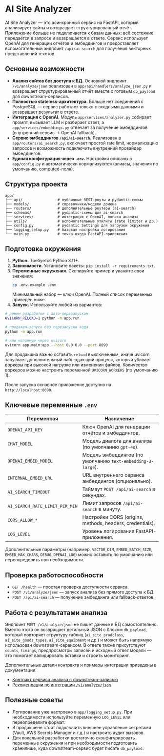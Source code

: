 # AI Site Analyzer

AI Site Analyzer — это асинхронный сервис на FastAPI, который анализирует сайты и
возвращает структурированный отчёт. Приложение больше не подключается к базам
данных: всё состояние передаётся в запросе и возвращается в ответе. Сервис
использует OpenAI для генерации отчётов и эмбеддингов и предоставляет
вспомогательный эндпоинт `/api/ai-search` для получения векторных
представлений текстов.

## Основные возможности

- **Анализ сайтов без доступа к БД.** Основной эндпоинт `/v1/analyze/json`
  реализован в `app/api/handlers/analyze_json.py` и возвращает
  структурированный отчёт вместе с готовым `db_payload` для downstream-сервисов.
- **Полностью stateless-архитектура.** Больше нет соединений с PostgreSQL —
  сервис работает только с входными данными и возвращает результат в ответе.
- **Интеграция с OpenAI.** Модуль `app/services/analyzer.py` собирает промпт,
  вызывает LLM и разбирает ответ, а `app/services/embeddings.py` отвечает за
  получение эмбеддингов (внутренний сервис → OpenAI fallback).
- **Сервис эмбеддингов `/api/ai-search`.** Реализован в
  `app/routers/ai_search.py`, включает простой rate limit, нормализацию запросов
  и возможность подключить внутренний провайдер эмбеддингов.
- **Единая конфигурация через `.env`.** Настройки описаны в `app/config.py` и
  автоматически нормализуются (алиасы, значения по умолчанию, computed-поля).

## Структура проекта

```text
app/
├── api/                # публичные REST-роуты и pydantic-схемы
├── models/             # справочники/модели домена
├── routers/            # дополнительные роутеры (ai-search)
├── schemas/            # pydantic-схемы для ai-search
├── services/           # интеграция с OpenAI, логика анализа
├── utils/              # вспомогательные утилиты (rate limiter и др.)
├── config.py           # pydantic Settings для загрузки окружения
├── logging_setup.py    # базовая настройка логирования
└── main.py             # точка входа FastAPI-приложения
```

## Подготовка окружения

1. **Python.** Требуется Python 3.11+.
2. **Зависимости.** Установите пакеты: `pip install -r requirements.txt`.
3. **Переменные окружения.** Скопируйте пример и укажите свои значения:
   ```bash
   cp .env.example .env
   ```
   Минимальный набор — ключ OpenAI. Полный список переменных приведён ниже.
4. **Запуск.** Используйте любой из вариантов:
```bash
# режим разработки с авто-перезапуском
UVICORN_RELOAD=1 python -m app.run

# продакшн-запуск без перезапуска кода
python -m app.run

# или напрямую через uvicorn
uvicorn app.main:app --host 0.0.0.0 --port 8090
```

Для продакшна важно оставить `reload` выключенным, иначе uvicorn запускает
дополнительный наблюдающий процесс, который убивает воркеры при высокой нагрузке
или изменении файлов. Количество воркеров можно настроить переменной
`UVICORN_WORKERS` (по умолчанию 1).

После запуска основное приложение доступно на `http://localhost:8090`.

## Ключевые переменные `.env`

| Переменная | Назначение |
| --- | --- |
| `OPENAI_API_KEY` | Ключ OpenAI для генерации отчётов и эмбеддингов. |
| `CHAT_MODEL` | Модель диалога для анализа (по умолчанию `gpt-4o`). |
| `OPENAI_EMBED_MODEL` | Модель эмбеддингов (по умолчанию `text-embedding-3-large`). |
| `INTERNAL_EMBED_URL` | URL внутреннего сервиса эмбеддингов (опционально). |
| `AI_SEARCH_TIMEOUT` | Таймаут `POST /api/ai-search` в секундах. |
| `AI_SEARCH_RATE_LIMIT_PER_MIN` | Лимит запросов `/api/ai-search` в минуту. |
| `CORS_ALLOW_*` | Настройки CORS (origins, methods, headers, credentials). |
| `LOG_LEVEL` | Уровень логирования FastAPI-приложения. |

Дополнительные параметры (например, `VECTOR_DIM`, `EMBED_BATCH_SIZE`,
`EMBED_MAX_CHARS`, `DEBUG_OPENAI_LOG`) можно оставить по умолчанию или
переопределить при необходимости.

## Проверка работоспособности

- `GET /health` — простая проверка доступности сервиса.
- `POST /v1/analyze/json` — запуск анализа без прямого доступа к БД.
- `POST /api/ai-search` — получение эмбеддинга или fallback-ответов.

## Работа с результатами анализа

Эндпоинт `POST /v1/analyze/json` не пишет данные в БД самостоятельно. Вместо
этого он возвращает детальный JSON с блоком `db_payload`, который повторяет
структуру таблиц (`ai_site_prodclass`, `ai_site_goods_types`, `ai_site_equipment`
и др.) и может быть напрямую использован downstream-сервисом. В ответе также
присутствуют `counts`, `timings`, предпросмотры записей и исходный ответ модели —
это помогает валидировать вставки и строить мониторинг.

Дополнительные детали контракта и примеры интеграции приведены в документации:

- [Контракт сервиса анализа с downstream-записью](docs/analyze_json_downstream_contract.md)
- [Рекомендации по интеграции `/v1/analyze/json`](docs/analyze_json_integration.md)

## Полезные советы

- Логирование уже настроено в `app/logging_setup.py`. При необходимости
  используйте переменную `LOG_LEVEL` или переопределите формат.
- В продакшене стоит подключить внешнее управление секретами (Vault, AWS Secrets
  Manager и т.д.) и настроить аудит вызовов.
- Для локальной разработки достаточно сконфигурировать переменные окружения и
  при необходимости подготовить хранилище, куда downstream-сервис будет писать
  `db_payload`.
